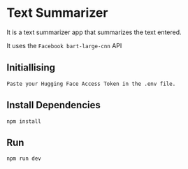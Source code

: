 # Text Summarizer 

It is a text summarizer app that summarizes the text entered.

It uses the ```Facebook bart-large-cnn``` API

## Initiallising 
```
Paste your Hugging Face Access Token in the .env file.
```

## Install Dependencies 
```
npm install
```
## Run 
```
npm run dev
```
